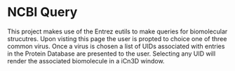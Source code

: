 # NCBI Query

This project makes use of the Entrez eutils to make queries for biomolecular strucutres. Upon visting this page the user is propted to choice one of three common virus. Once a virus is chosen a list of UIDs associated with entries in the Protein Database are presented to the user. Selecting any UID will render the associated biomolecule in a iCn3D window.
